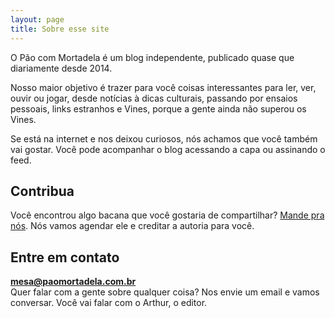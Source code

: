 ```yaml
---
layout: page
title: Sobre esse site
---
```


O Pão com Mortadela é um blog independente, publicado quase que diariamente desde 2014.

Nosso maior objetivo é trazer para você coisas interessantes para ler, ver, ouvir ou jogar, desde notícias à dicas culturais, passando por ensaios pessoais, links estranhos e Vines, porque a gente ainda não superou os Vines.

Se está na internet e nos deixou curiosos, nós achamos que você também vai gostar. Você pode acompanhar o blog acessando a capa ou assinando o feed.

## Contribua

Você encontrou algo bacana que você gostaria de compartilhar? [Mande pra nós](mailto:mesa@paomortadela.com.br). Nós vamos agendar ele e creditar a autoria para você.

## Entre em contato

**mesa@paomortadela.com.br**  
Quer falar com a gente sobre qualquer coisa? Nos envie um email e vamos conversar. Você vai falar com o Arthur, o editor.

